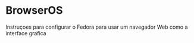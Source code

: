 # BrowserOS
Instruçoes para configurar o Fedora para usar um navegador Web como a interface grafica
